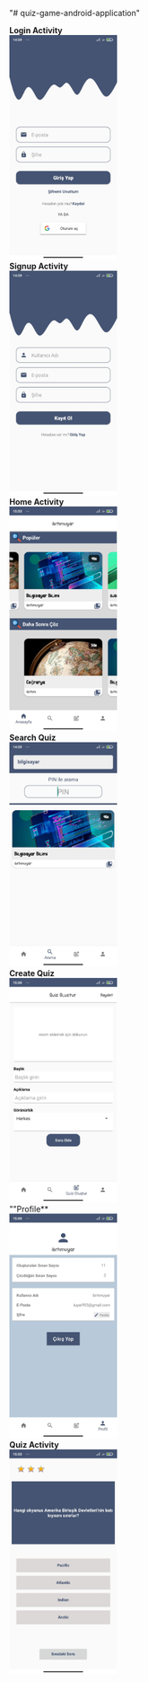 "# quiz-game-android-application"

**Login Activity**<br/>
<img src="https://github.com/uyaribrahim/kuizzi/blob/main/screenshots/login.jpg" widht="200" height="400" /><br/>
**Signup Activity**<br/>
<img src="https://github.com/uyaribrahim/kuizzi/blob/main/screenshots/signup.jpg" widht="200" height="400" /><br/>
**Home Activity**<br/>
<img src="https://github.com/uyaribrahim/kuizzi/blob/main/screenshots/home.jpg" widht="200" height="400" /><br/>
**Search Quiz**<br/>
<img src="https://github.com/uyaribrahim/kuizzi/blob/main/screenshots/search_quiz.jpg" widht="200" height="400" /><br/>
**Create Quiz**<br/>
<img src="https://github.com/uyaribrahim/kuizzi/blob/main/screenshots/create_quiz.jpg" widht="200" height="400" /><br/>
""Profile**<br/>
<img src="https://github.com/uyaribrahim/kuizzi/blob/main/screenshots/profile.jpg" widht="200" height="400" /><br/>
**Quiz Activity**<br/>
<img src="https://github.com/uyaribrahim/kuizzi/blob/main/screenshots/quiz.jpg" widht="200" height="400" /><br/>

